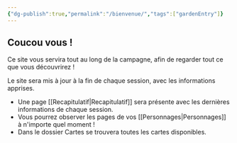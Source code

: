 ```yaml
---
{"dg-publish":true,"permalink":"/bienvenue/","tags":["gardenEntry"]}
---
```






## Coucou vous !

Ce site vous servira tout au long de la campagne, afin de regarder tout ce que vous découvrirez !

Le site sera mis à jour à la fin de chaque session, avec les informations apprises.

- Une page [[Recapitulatif\|Recapitulatif]] sera présente avec les dernières informations de chaque session.
- Vous pourrez observer les pages de vos [[Personnages\|Personnages]] à n'importe quel moment !
- Dans le dossier Cartes se trouvera toutes les cartes disponibles.
  
  